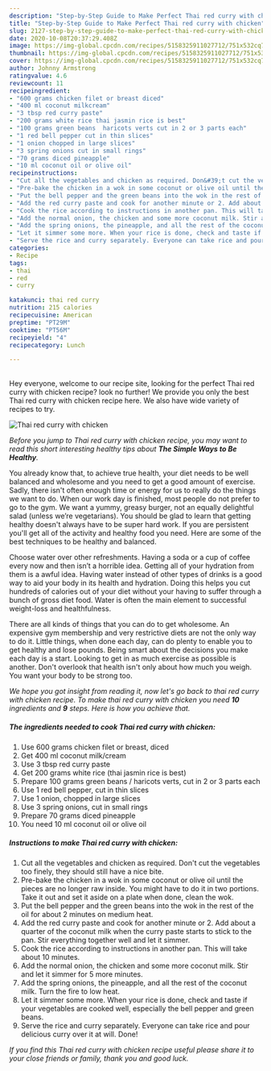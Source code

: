 ```yaml
---
description: "Step-by-Step Guide to Make Perfect Thai red curry with chicken"
title: "Step-by-Step Guide to Make Perfect Thai red curry with chicken"
slug: 2127-step-by-step-guide-to-make-perfect-thai-red-curry-with-chicken
date: 2020-10-08T20:37:29.408Z
image: https://img-global.cpcdn.com/recipes/5158325911027712/751x532cq70/thai-red-curry-with-chicken-recipe-main-photo.jpg
thumbnail: https://img-global.cpcdn.com/recipes/5158325911027712/751x532cq70/thai-red-curry-with-chicken-recipe-main-photo.jpg
cover: https://img-global.cpcdn.com/recipes/5158325911027712/751x532cq70/thai-red-curry-with-chicken-recipe-main-photo.jpg
author: Johnny Armstrong
ratingvalue: 4.6
reviewcount: 11
recipeingredient:
- "600 grams chicken filet or breast diced"
- "400 ml coconut milkcream"
- "3 tbsp red curry paste"
- "200 grams white rice thai jasmin rice is best"
- "100 grams green beans  haricots verts cut in 2 or 3 parts each"
- "1 red bell pepper cut in thin slices"
- "1 onion chopped in large slices"
- "3 spring onions cut in small rings"
- "70 grams diced pineapple"
- "10 ml coconut oil or olive oil"
recipeinstructions:
- "Cut all the vegetables and chicken as required. Don&#39;t cut the vegetables too finely, they should still have a nice bite."
- "Pre-bake the chicken in a wok in some coconut or olive oil until the pieces are no longer raw inside. You might have to do it in two portions. Take it out and set it aside on a plate when done, clean the wok."
- "Put the bell pepper and the green beans into the wok in the rest of the oil for about 2 minutes on medium heat."
- "Add the red curry paste and cook for another minute or 2. Add about a quarter of the coconut milk when the curry paste starts to stick to the pan. Stir everything together well and let it simmer."
- "Cook the rice according to instructions in another pan. This will take about 10 minutes."
- "Add the normal onion, the chicken and some more coconut milk. Stir and let it simmer for 5 more minutes."
- "Add the spring onions, the pineapple, and all the rest of the coconut milk. Turn the fire to low heat."
- "Let it simmer some more. When your rice is done, check and taste if your vegetables are cooked well, especially the bell pepper and green beans."
- "Serve the rice and curry separately. Everyone can take rice and pour delicious curry over it at will. Done!"
categories:
- Recipe
tags:
- thai
- red
- curry

katakunci: thai red curry 
nutrition: 215 calories
recipecuisine: American
preptime: "PT29M"
cooktime: "PT56M"
recipeyield: "4"
recipecategory: Lunch

---
```

<br>
Hey everyone, welcome to our recipe site, looking for the perfect Thai red curry with chicken recipe? look no further! We provide you only the best Thai red curry with chicken recipe here. We also have wide variety of recipes to try.
<br>


![Thai red curry with chicken](https://img-global.cpcdn.com/recipes/5158325911027712/751x532cq70/thai-red-curry-with-chicken-recipe-main-photo.jpg)

<i>Before you jump to Thai red curry with chicken recipe, you may want to read this short interesting healthy tips about <strong>The Simple Ways to Be Healthy</strong>.</i>

You already know that, to achieve true health, your diet needs to be well balanced and wholesome and you need to get a good amount of exercise. Sadly, there isn't often enough time or energy for us to really do the things we want to do. When our work day is finished, most people do not prefer to go to the gym. We want a yummy, greasy burger, not an equally delightful salad (unless we’re vegetarians). You should be glad to learn that getting healthy doesn't always have to be super hard work. If you are persistent you'll get all of the activity and healthy food you need. Here are some of the best techniques to be healthy and balanced.

Choose water over other refreshments. Having a soda or a cup of coffee every now and then isn’t a horrible idea. Getting all of your hydration from them is a awful idea. Having water instead of other types of drinks is a good way to aid your body in its health and hydration. Doing this helps you cut hundreds of calories out of your diet without your having to suffer through a bunch of gross diet food. Water is often the main element to successful weight-loss and healthfulness.

There are all kinds of things that you can do to get wholesome. An expensive gym membership and very restrictive diets are not the only way to do it. Little things, when done each day, can do plenty to enable you to get healthy and lose pounds. Being smart about the decisions you make each day is a start. Looking to get in as much exercise as possible is another. Don't overlook that health isn't only about how much you weigh. You want your body to be strong too. 


<i>We hope you got insight from reading it, now let's go back to thai red curry with chicken recipe. To make thai red curry with chicken you need <strong>10</strong> ingredients and <strong>9</strong> steps. Here is how you achieve that.
</i>

##### The ingredients needed to cook Thai red curry with chicken:

1. Use 600 grams chicken filet or breast, diced
1. Get 400 ml coconut milk/cream
1. Use 3 tbsp red curry paste
1. Get 200 grams white rice (thai jasmin rice is best)
1. Prepare 100 grams green beans / haricots verts, cut in 2 or 3 parts each
1. Use 1 red bell pepper, cut in thin slices
1. Use 1 onion, chopped in large slices
1. Use 3 spring onions, cut in small rings
1. Prepare 70 grams diced pineapple
1. You need 10 ml coconut oil or olive oil


##### Instructions to make Thai red curry with chicken:

1. Cut all the vegetables and chicken as required. Don&#39;t cut the vegetables too finely, they should still have a nice bite.
1. Pre-bake the chicken in a wok in some coconut or olive oil until the pieces are no longer raw inside. You might have to do it in two portions. Take it out and set it aside on a plate when done, clean the wok.
1. Put the bell pepper and the green beans into the wok in the rest of the oil for about 2 minutes on medium heat.
1. Add the red curry paste and cook for another minute or 2. Add about a quarter of the coconut milk when the curry paste starts to stick to the pan. Stir everything together well and let it simmer.
1. Cook the rice according to instructions in another pan. This will take about 10 minutes.
1. Add the normal onion, the chicken and some more coconut milk. Stir and let it simmer for 5 more minutes.
1. Add the spring onions, the pineapple, and all the rest of the coconut milk. Turn the fire to low heat.
1. Let it simmer some more. When your rice is done, check and taste if your vegetables are cooked well, especially the bell pepper and green beans.
1. Serve the rice and curry separately. Everyone can take rice and pour delicious curry over it at will. Done!


<i>If you find this Thai red curry with chicken recipe useful please share it to your close friends or family, thank you and good luck.</i>
